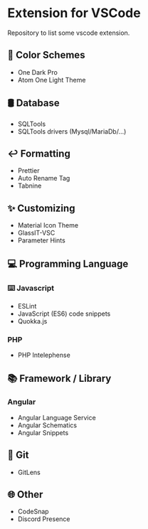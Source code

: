 # Extension for VSCode
Repository to list some vscode extension.

## 📑 Color Schemes
- One Dark Pro
- Atom One Light Theme

## 🛢 Database
- SQLTools
- SQLTools drivers (Mysql/MariaDb/...)

## ↩️ Formatting
- Prettier
- Auto Rename Tag
- Tabnine

## ✨ Customizing
- Material Icon Theme
- GlassIT-VSC
- Parameter Hints

## 💻 Programming Language
### ⌨️ Javascript
- ESLint
- JavaScript (ES6) code snippets
- Quokka.js

### PHP
- PHP Intelephense

## 📚 Framework / Library
### Angular
- Angular Language Service
- Angular Schematics
- Angular Snippets

## 📌 Git
- GitLens

## 🌐 Other
- CodeSnap
- Discord Presence
